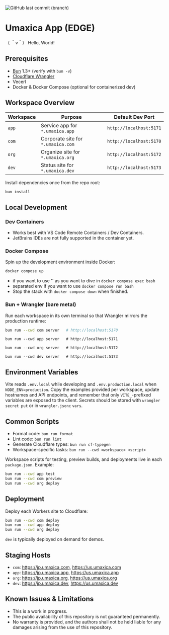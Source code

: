 ![GitHub last commit (branch)](https://img.shields.io/github/last-commit/seahal/umaxica-app-edge/main)


# Umaxica App (EDGE)
（ ＾ν＾） Hello, World!

## Prerequisites
- [Bun](https://bun.sh/) 1.3+ (verify with `bun -v`)
- [Cloudflare Wrangler](https://developers.cloudflare.com/workers/wrangler/) 
- Vecerl
- Docker & Docker Compose (optional for containerized dev)

## Workspace Overview
| Workspace | Purpose                            | Default Dev Port |
| --------- |------------------------------------| ---------------- |
| `app` | Service app for `*.umaxica.app`    | `http://localhost:5171` |
| `com` | Corporate site for `*.umaxica.com` | `http://localhost:5170` |
| `org` | Organize site for `*.umaxica.org`  | `http://localhost:5172` |
| `dev` | Status site  for `*.umaxica.dev`   | `http://localhost:5173` |


Install dependencies once from the repo root:
```bash
bun install
```

## Local Development
### Dev Containers
- Works best with VS Code Remote Containers / Dev Containers.
- JetBrains IDEs are not fully supported in the container yet.
### Docker Compose
Spin up the development environment inside Docker:

```bash
docker compose up
```
- if you want to use '' as you want to dive in `docker compose exec bash`
- separated env if you want to use `docker compose run bash`
- Stop the stack with `docker compose down` when finished.

### Bun + Wrangler (bare metal)
Run each workspace in its own terminal so that Wrangler mirrors the production runtime:
```bash
bun run --cwd com server   # http://localhost:5170
```
```
bun run --cwd app server   # http://localhost:5171
```
```
bun run --cwd org server   # http://localhost:5172
```
```
bun run --cwd dev server   # http://localhost:5173
```

## Environment Variables

Vite reads `.env.local` while developing and `.env.production.local` when `NODE_ENV=production`. Copy the examples provided per workspace, update hostnames and API endpoints, and remember that only `VITE_`-prefixed variables are exposed to the client. Secrets should be stored with `wrangler secret put` or in `wrangler.jsonc` `vars`.

## Common Scripts

- Format code: `bun run format`
- Lint code: `bun run lint`
- Generate Cloudflare types: `bun run cf-typegen`
- Workspace-specific tasks: `bun run --cwd <workspace> <script>`

Workspace scripts for testing, preview builds, and deployments live in each `package.json`. Example:

```bash
bun run --cwd app test
bun run --cwd com preview
bun run --cwd org deploy
```

## Deployment

Deploy each Workers site to Cloudflare:

```bash
bun run --cwd com deploy
bun run --cwd app deploy
bun run --cwd org deploy
```

`dev` is typically deployed on demand for demos.

## Staging Hosts

- `com`: https://jp.umaxica.com, https://us.umaxica.com  
- `app`: https://jp.umaxica.app, https://us.umaxica.app  
- `org`: https://jp.umaxica.org, https://us.umaxica.org  
- `dev`: https://jp.umaxica.dev, https://us.umaxica.dev


## Known Issues & Limitations
- This is a work in progress.
- The public availability of this repository is not guaranteed permanently.
- No warranty is provided, and the authors shall not be held liable for any damages arising from the use of this repository.